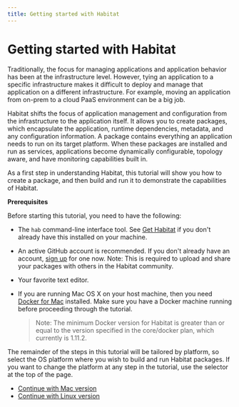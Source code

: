 ```yaml
---
title: Getting started with Habitat
---
```


# Getting started with Habitat
Traditionally, the focus for managing applications and application behavior has been at the infrastructure level. However, tying an application to a specific infrastructure makes it difficult to deploy and manage that application on a different infrastructure. For example, moving an application from on-prem to a cloud PaaS environment can be a big job.

Habitat shifts the focus of application management and configuration from the infrastructure to the application itself. It allows you to create packages, which encapsulate the application, runtime dependencies, metadata, and any configuration information. A package contains everything an application needs to run on its target platform. When these packages are installed and run as services, applications become dynamically configurable, topology aware, and have monitoring capabilities built in.

As a first step in understanding Habitat, this tutorial will show you how to create a package, and then build and run it to demonstrate the capabilities of Habitat.

**Prerequisites**

Before starting this tutorial, you need to have the following:

*   The `hab` command-line interface tool. See [Get Habitat](/docs/get-habitat) if you don't already have this installed on your machine.
*    An active GitHub account is recommended. If you don't already have an account, [sign up](https://github.com/) for one now. Note: This is required to upload and share your packages with others in the Habitat community.
*   Your favorite text editor.
*   If you are running Mac OS X on your host machine, then you need [Docker for Mac](https://www.docker.com/products/docker) installed. Make sure you have a Docker machine running before proceeding through the tutorial.

    > Note: The minimum Docker version for Habitat is greater than or equal to the version specified in the core/docker plan, which currently is 1.11.2.


The remainder of the steps in this tutorial will be tailored by platform, so select the OS platform where you wish to build and run Habitat packages. If you want to change the platform at any step in the tutorial, use the selector at the top of the page.

<ul class="main-content--button-nav">
  <li><a href="/tutorials/getting-started/mac/basic-concepts" class="button cta">Continue with Mac version</a></li>
  <li><a href="/tutorials/getting-started/linux/basic-concepts" class="button cta">Continue with Linux version</a></li>
</ul>
